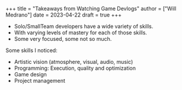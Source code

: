 +++
title = "Takeaways from Watching Game Devlogs"
author = ["Will Medrano"]
date = 2023-04-22
draft = true
+++

-   Solo/SmallTeam developers have a wide variety of skills.
-   With varying levels of mastery for each of those skills.
-   Some very focused, some not so much.

Some skills I noticed:

-   Artistic vision (atmosphere, visual, audio, music)
-   Programming: Execution, quality and optimization
-   Game design
-   Project management
